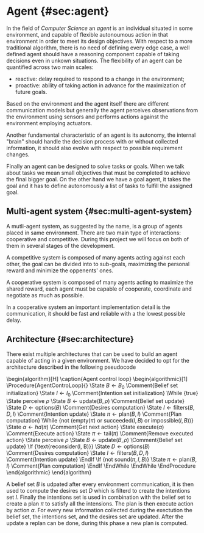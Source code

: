 # Agent {#sec:agent}
In the field of *Computer Science* an *agent* is an individual situated in some environment, and capable of flexible autonoumous action in that environment in order to meet its design objectives. With respect to a more traditional algorithm, there is no need of defining every edge case, a well defined agent should have a reasoning component capable of taking decisions even in unkown situations. The flexibility of an agent can be quantified across two main scales:

- reactive: delay required to respond to a change in the environment;
- proactive: ability of taking action in advance for the maximization of future goals.

Based on the environment and the agent itself there are different communication models but generally the agent perceives observations from the environment using sensors and performs actions against the environment employing actuators.

Another fundamental characteristic of an agent is its autonomy, the internal "brain" should handle the decision process with or without collected information, it should also evolve with respect to possible requirement changes.

Finally an agent can be designed to solve tasks or goals. When we talk about tasks we mean small objectives that must be completed to achieve the final bigger goal. On the other hand we have a goal agent, it takes the goal and it has to define autonomously a list of tasks to fulfill the assigned goal.

## Multi-agent system {#sec:multi-agent-system}
A mutli-agent system, as suggested by the name, is a group of agents placed in same environment. There are two main type of interactions: cooperative and competitive. During this project we will focus on both of them in several stages of the development.

A competitive system is composed of many agents acting against each other, the goal can be divided into to sub-goals, maximizing the personal reward and minimize the oppenents' ones.

A cooperative system is composed of many agents acting to maximize the shared reward, each agent must be capable of cooperate, coordinate and negotiate as much as possible.

In a cooperative system an important implementation detail is the communication, it should be fast and reliable with a the lowest possible delay.

## Architecture {#sec:architecture}
There exist multiple architectures that can be used to build an agent capable of acting in a given environment. We have decided to opt for the architecture described in the following pseudocode

\begin{algorithm}[H]
\caption{Agent control loop}
\begin{algorithmic}[1]
\Procedure{AgentControLoop}{}
    \State $B \gets B_0$ \Comment{Belief set initialization}
    \State $I \gets I_0$ \Comment{Intention set initialization}
    \While {true}
        \State perceive $\rho$
        \State $B \gets \text{update}(B, \rho)$ \Comment{Belief set update}
        \State $D \gets \text{options}(B)$ \Comment{Desires computation}
        \State $I \gets \text{filters}(B, D, I)$ \Comment{Intention update}
        \State $\pi \gets \text{plan}(B, I)$ \Comment{Plan computation}
        \While {not ($\text{empty}(\pi)\text{ or succeeded}(I, B)\text{ or impossible}(I, B))$}
            \State $\alpha \gets hd(\pi)$ \Comment{Get next action}
            \State $\text{execute}(\alpha)$ \Comment{Execute action}
            \State $\pi \gets \text{tail}(\pi)$ \Comment{Remove executed action}
            \State perceive $\rho$
            \State $B \gets \text{update}(B, \rho)$ \Comment{Belief set update}
            \If {\text{reconsider(I, B)}}
                \State $D \gets \text{options}(B)$ \Comment{Desires computation}
                \State $I \gets \text{filters}(B, D, I)$ \Comment{Intention update}
            \EndIf
            \If {$\text{not sound}(\pi, I, B)$}
                \State $\pi \gets \text{plan}(B, I)$ \Comment{Plan computation}
            \EndIf
        \EndWhile
    \EndWhile
    \EndProcedure
\end{algorithmic}
\end{algorithm}

A belief set $B$ is udpated after every environment communication, it is then used to compute the desires set $D$ which is filterd to create the intentions set $I$. Finally the intentions set is used in combination with the belief set to create a plan $\pi$ to satisfy all the intensions. The plan is then execute action by action $\alpha$. For every new information collected during the exectution the belief set, the intentions set, and the desires set are updated. After the update a replan can be done, during this phase a new plan is computed.

